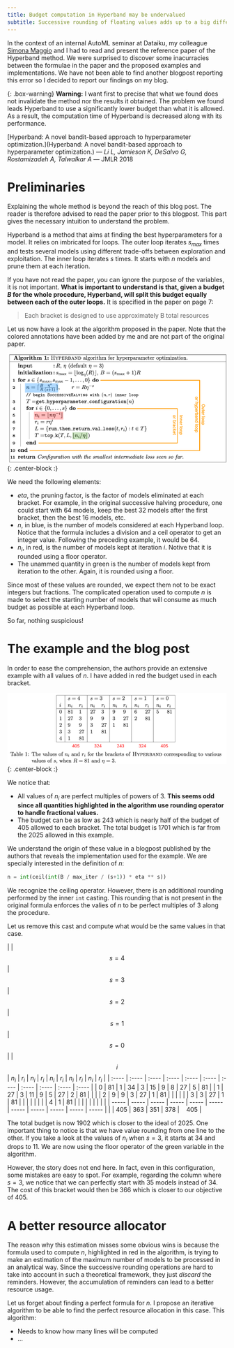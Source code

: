 ```yaml
---
title: Budget computation in Hyperband may be undervalued
subtitle: Successive rounding of floating values adds up to a big difference
---
```


In the context of an internal AutoML seminar at Dataiku, my colleague [Simona Maggio](https://www.linkedin.com/in/simonamaggio/) and I had to read and present the reference paper of the Hyperband method. We were surprised to discover some inacurracies between the formulae in the paper and the proposed examples and implementations. We have not been able to find another blogpost reporting this error so I decided to report our findings on my blog.

{: .box-warning}
**Warning:** I want first to precise that what we found does not invalidate the method nor the results it obtained. The problem we found leads Hyperband to use a significantly lower budget than what it is allowed. As a result, the computation time of Hyperband is decreased along with its performance.

[Hyperband: A novel bandit-based approach to hyperparameter optimization.](Hyperband: A novel bandit-based approach to hyperparameter optimization.) — *Li L, Jamieson K, DeSalvo G, Rostamizadeh A, Talwalkar A* — JMLR 2018

# Preliminaries

Explaining the whole method is beyond the reach of this blog post. The reader is therefore advised to read the paper prior to this blogpost. This part gives the necessary intuition to understand the problem.

Hyperband is a method that aims at finding the best hyperparameters for a model. It relies on imbricated for loops. The outer loop iterates $s_{max}$ times and tests several models using different trade-offs between exploration and exploitation. The inner loop iterates $s$ times. It starts with $n$ models and prune them at each iteration.

If you have not read the paper, you can ignore the purpose of the variables, it is not important. **What is important to understand is that, given a budget $B$ for the whole procedure, Hyperband, will split this budget equally between each of the outer loops.** It is specified in the paper on page 7:

> Each bracket is designed to use approximately B total resources

Let us now have a look at the algorithm proposed in the paper. Note that the colored annotations have been added by me and are not part of the original paper.

![Hyperband](/img/hyperband.png){: .center-block :}

We need the following elements:
* $eta$, the pruning factor, is the factor of models eliminated at each bracket. For example, in the original successive halving procedure, one could start with 64 models, keep the best 32 models after the first bracket, then the best 16 models, etc.
* $n$, in blue, is the number of models considered at each Hyperband loop. Notice that the formula includes a division and a ceil operator to get an integer value. Following the preceding example, it would be 64.
* $n_i$, in red, is the number of models kept at iteration $i$. Notive that it is rounded using a floor operator.
* The unammed quantity in green is the number of models kept from iteration to the other. Again, it is rounded using a floor.

Since most of these values are rounded, we expect them not to be exact integers but fractions. The complicated operation used to compute $n$ is made to select the starting number of models that will consume as much budget as possible at each Hyperband loop.

So far, nothing suspicious!

# The example and the blog post

In order to ease the comprehension, the authors provide an extensive example with all values of $n$. I have added in red the budget used in each bracket.

![Hyperband](/img/hyperband_table.png){: .center-block :}

We notice that:
* All values of $n_i$ are perfect multiples of powers of 3. **This seems odd since all quantities highlighted in the algorithm use rounding operator to handle fractional values.** 
* The budget can be as low as 243 which is nearly half of the budget of 405 allowed to each bracket. The total budget is 1701 which is far from the 2025 allowed in this example.

We understand the origin of these value in a blogpost published by the authors that reveals the implementation used for the example. We are specially interested in the definition of $n$:

```python
n = int(ceil(int(B / max_iter / (s+1)) * eta ** s))
```

We recognize the ceiling operator. However, there is an additional rounding performed by the inner `int` casting. This rounding that is not present in the original formula enforces the valies of $n$ to be perfect multiples of 3 along the procedure.

Let us remove this cast and compute what would be the same values in that case.

|       |   $$s = 4$$   |   $$s = 3$$   |   $$s = 2$$   |   $$s = 1$$   |   $$s = 0$$   |
| $$i$$ | $n_i$ | $r_i$ | $n_i$ | $r_i$ | $n_i$ | $r_i$ | $n_i$ | $r_i$ | $n_i$ | $r_i$ |
| :---- | :---- | :---- | :---- | :---- | :---- | :---- | :---- | :---- | :---- | :---- |
| 0     | 81    | 1     | 34    | 3     | 15    | 9     | 8     | 27    | 5     | 81    |
| 1     | 27    | 3     | 11    | 9     | 5     | 27    | 2     | 81    |       |       |
| 2     | 9     | 9     | 3     | 27    | 1     | 81    |       |       |       |       |
| 3     | 3     | 27    | 1     | 81    |       |       |       |       |       |       |
| 4     | 1     | 81    |       |       |       |       |       |       |       |       |
| ----- | ----- | ----- | ----- | ----- | ----- | ----- | ----- | ----- | ----- | ----- | 
|       |      405      |      363      |      351      |      378      |      405      |

The total budget is now 1902 which is closer to the ideal of 2025. One important thing to notice is that we have value rounding from one line to the other. If you take a look at the values of $n_i$ when $s = 3$, it starts at 34 and drops to 11. We are now using the floor operator of the green variable in the algorithm.

However, the story does not end here. In fact, even in this configuration, some mistakes are easy to spot. For example, regarding the column where $s = 3$, we notice that we can perfectly start with 35 models instead of 34. The cost of this bracket would then be 366 which is closer to our objective of 405.

# A better resource allocator

The reason why this estimation misses some obvious wins is because the formula used to compute $n$, highlighted in red in the algorithm, is trying to make an estimation of the maximum number of models to be processed in an analytical way. Since the successive rounding operations are hard to take into account in such a theoretical framework, they just *discard* the reminders. However, the accumulation of reminders can lead to a better resource usage.

Let us forget about finding a perfect formula for $n$. I propose an iterative algorithm to be able to find the perfect resource allocation in this case. This algorithm:
* Needs to know how many lines will be computed
* ... 
